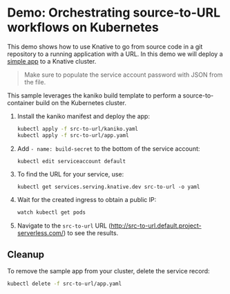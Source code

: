 # Demo: Orchestrating source-to-URL workflows on Kubernetes


This demo shows how to use Knative to go from source code in a git repository to a 
running application with a URL. In this demo we will deploy a [simple app](https://github.com/mchmarny/simple-app) 
to a Knative cluster. 

> Make sure to populate the service account password with JSON from the file.

This sample leverages the kaniko build template to perform a source-to-container build on the 
Kubernetes cluster.

1. Install the kaniko manifest and deploy the app:
   
   ```bash
   kubectl apply -f src-to-url/kaniko.yaml
   kubectl apply -f src-to-url/app.yaml
   ```

1. Add `- name: build-secret` to the bottom of the service account:

   ```shell
   kubectl edit serviceaccount default
   ```
   
1. To find the URL for your service, use:
   
   ```shell
   kubectl get services.serving.knative.dev src-to-url -o yaml
   ```

1. Wait for the created ingress to obtain a public IP:

   ```bash
   watch kubectl get pods
   ```

1. Navigate to the `src-to-url` URL (http://src-to-url.default.project-serverless.com/) to see the results.


## Cleanup

To remove the sample app from your cluster, delete the service record:

```bash
kubectl delete -f src-to-url/app.yaml
```
